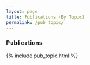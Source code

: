 ```yaml
---
layout: page
title: Publications (By Topic)
permalink: /pub_topic/
---
```


### Publications

{% include pub_topic.html %}
